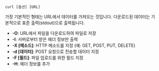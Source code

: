 ```
curl [옵션] [URL]
```

가장 기본적인 형태는 URL에서 데이터를 가져오는 것입니다. 다운로드된 데이터는 기본적으로 표준 출력(stdout)으로 출력됩니다.


- **-O**: URL에서 파일을 다운로드하여 파일로 저장
- **-I**: 서버로부터 받은 헤더 정보만 출력
- **-X [메소드]**: HTTP 메소드를 지정 (예: GET, POST, PUT, DELETE)
- **-d [데이터]**: POST 요청으로 전송할 데이터 지정
- **-F [필드]**: 파일 업로드를 위한 필드 지정
- **-H**: 헤더 정보를 추가
